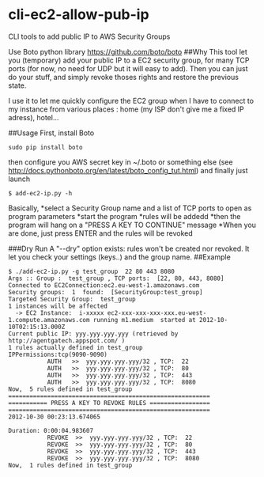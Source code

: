 cli-ec2-allow-pub-ip
====================

CLI tools to add public IP to AWS Security Groups

Use Boto python library https://github.com/boto/boto
##Why
This tool let you (temporary) add your public IP to a EC2 security group, for many TCP ports (for now, no need for UDP but it will easy to add).
Then you can just do your stuff, and simply revoke thoses rights and restore the previous state.

I use it to let me quickly configure the EC2 group when I have to connect to my instance from various places : home (my ISP don't give me a fixed IP adress), hotel...

##Usage
First, install Boto
```
sudo pip install boto
```
then configure you AWS secret key in ~/.boto or something else (see http://docs.pythonboto.org/en/latest/boto_config_tut.html)
and finally just launch 
```
$ add-ec2-ip.py -h
```

Basically, 
*select a Security Group name and a list of TCP ports to open as program parameters
*start the program
*rules will be addedd
*then the program will hang on a "PRESS A KEY TO CONTINUE" message
*When you are done, just press ENTER and the rules will be revoked

###Dry Run
A "--dry" option exists: rules won't be created nor revoked. It let you check your settings (keys..) and the group name.
##Example
```
$ ./add-ec2-ip.py -g test_group  22 80 443 8080
Args :: Group :  test_group , TCP ports:  [22, 80, 443, 8080]
Connected to EC2Connection:ec2.eu-west-1.amazonaws.com
Security groups:  1  found:  [SecurityGroup:test_group]
Targeted Security Group:  test_group
1 instances will be affected
  -> EC2 Instance:  i-xxxxx ec2-xxx-xxx-xxx-xxx.eu-west-1.compute.amazonaws.com running m1.medium  started at 2012-10-10T02:15:13.000Z
Current public IP: yyy.yyy.yyy.yyy (retrieved by  http://agentgatech.appspot.com/ )
1 rules actually defined in test_group
IPPermissions:tcp(9090-9090)
           AUTH   >>  yyy.yyy.yyy.yyy/32 , TCP:  22
           AUTH   >>  yyy.yyy.yyy.yyy/32 , TCP:  80
           AUTH   >>  yyy.yyy.yyy.yyy/32 , TCP:  443
           AUTH   >>  yyy.yyy.yyy.yyy/32 , TCP:  8080
Now,  5 rules defined in test_group
=========================================================
=========== PRESS A KEY TO REVOKE RULES =================
=========================================================
2012-10-30 00:23:13.674065

Duration: 0:00:04.983607
           REVOKE  >>  yyy.yyy.yyy.yyy/32 , TCP:  22
           REVOKE  >>  yyy.yyy.yyy.yyy/32 , TCP:  80
           REVOKE  >>  yyy.yyy.yyy.yyy/32 , TCP:  443  
           REVOKE  >>  yyy.yyy.yyy.yyy/32 , TCP:  8080
Now,  1 rules defined in test_group
```
